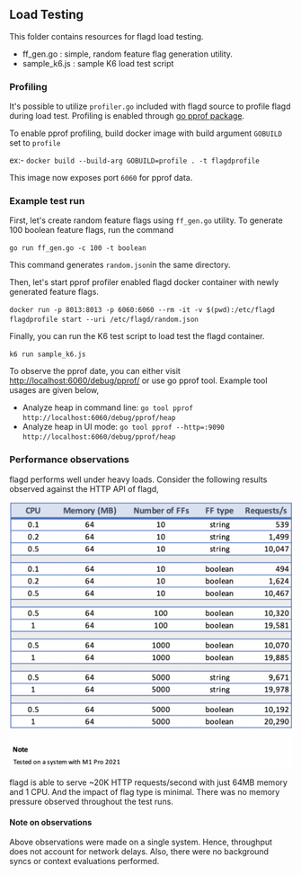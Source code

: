 ## Load Testing

This folder contains resources for flagd load testing. 

- ff_gen.go : simple, random feature flag generation utility.
- sample_k6.js : sample K6 load test script

### Profiling

It's possible to utilize `profiler.go` included with flagd source to profile flagd during
load test. Profiling is enabled through [go pprof package](https://pkg.go.dev/net/http/pprof).

To enable pprof profiling, build docker image with build argument `GOBUILD` set to `profile`

ex:- `docker build --build-arg GOBUILD=profile . -t flagdprofile`

This image now exposes port `6060` for pprof data.

### Example test run

First, let's create random feature flags using `ff_gen.go` utility. To generate 100 boolean feature flags,
run the command

`go run ff_gen.go -c 100 -t boolean`

This command generates `random.json`in the same directory.

Then, let's start pprof profiler enabled flagd docker container with newly generated feature flags.

`docker run -p 8013:8013 -p 6060:6060 --rm -it -v $(pwd):/etc/flagd flagdprofile start --uri /etc/flagd/random.json`

Finally, you can run the K6 test script to load test the flagd container.

`k6 run sample_k6.js`

To observe the pprof date, you can either visit [http://localhost:6060/debug/pprof/](http://localhost:6060/debug/pprof/)
or use go pprof tool. Example tool usages are given below,  

- Analyze heap in command line: `go tool pprof http://localhost:6060/debug/pprof/heap`
- Analyze heap in UI mode: `go tool pprof --http=:9090  http://localhost:6060/debug/pprof/heap`

### Performance observations

flagd performs well under heavy loads. Consider the following results observed against the HTTP API of flagd,

![](../../images/loadTestResults.png)

flagd is able to serve ~20K HTTP requests/second with just 64MB memory and 1 CPU. And the impact of flag type
is minimal. There was no memory pressure observed throughout the test runs.

#### Note on observations

Above observations were made on a single system. Hence, throughput does not account for network delays.
Also, there were no background syncs or context evaluations performed.

